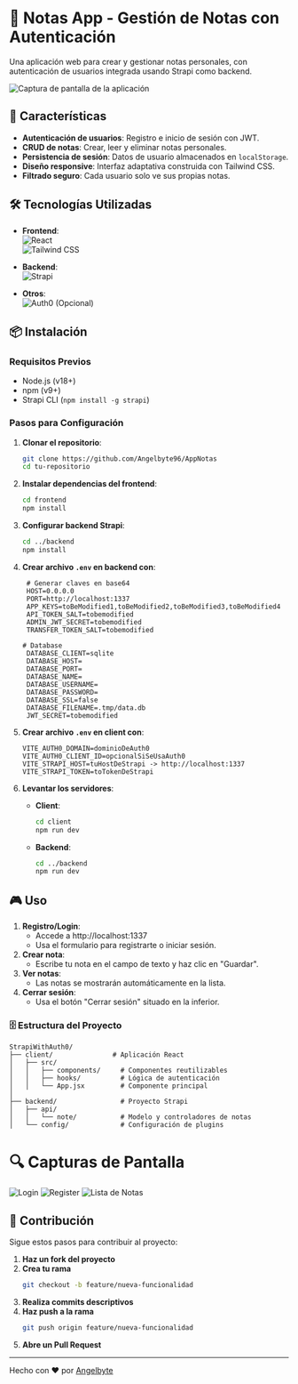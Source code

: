 
# 📝 Notas App - Gestión de Notas con Autenticación

Una aplicación web para crear y gestionar notas personales, con autenticación de usuarios integrada usando Strapi como backend.

![Captura de pantalla de la aplicación](https://res.cloudinary.com/ddinz4ewu/image/upload/v1737701393/Recursos/StrapiWithAuth/Web.png) <!-- Agrega una imagen aquí -->

## 🚀 Características

- **Autenticación de usuarios**: Registro e inicio de sesión con JWT.
- **CRUD de notas**: Crear, leer y eliminar notas personales.
- **Persistencia de sesión**: Datos de usuario almacenados en `localStorage`.
- **Diseño responsive**: Interfaz adaptativa construida con Tailwind CSS.
- **Filtrado seguro**: Cada usuario solo ve sus propias notas.

## 🛠 Tecnologías Utilizadas

- **Frontend**:  
  ![React](https://img.shields.io/badge/React-61DAFB?logo=react&logoColor=black)  
  ![Tailwind CSS](https://img.shields.io/badge/Tailwind_CSS-38B2AC?logo=tailwind-css&logoColor=white)

- **Backend**:  
  ![Strapi](https://img.shields.io/badge/Strapi-2F2E8B?logo=strapi&logoColor=white)

- **Otros**:  
  ![Auth0](https://img.shields.io/badge/Auth0-EB5424?logo=auth0&logoColor=white) (Opcional)

## 📦 Instalación

### Requisitos Previos

- Node.js (v18+)
- npm (v9+)
- Strapi CLI (`npm install -g strapi`)

### Pasos para Configuración

1. **Clonar el repositorio**:
   ```bash
   git clone https://github.com/Angelbyte96/AppNotas
   cd tu-repositorio
   ```

2. **Instalar dependencias del frontend**:
   ```bash
   cd frontend
   npm install
   ```

3. **Configurar backend Strapi**:
   ```bash
   cd ../backend
   npm install
   ```

4. **Crear archivo `.env` en backend con**:
   ```env
    # Generar claves en base64
    HOST=0.0.0.0
    PORT=http://localhost:1337
    APP_KEYS=toBeModified1,toBeModified2,toBeModified3,toBeModified4
    API_TOKEN_SALT=tobemodified
    ADMIN_JWT_SECRET=tobemodified
    TRANSFER_TOKEN_SALT=tobemodified

   # Database
    DATABASE_CLIENT=sqlite
    DATABASE_HOST=
    DATABASE_PORT=
    DATABASE_NAME=
    DATABASE_USERNAME=
    DATABASE_PASSWORD=
    DATABASE_SSL=false
    DATABASE_FILENAME=.tmp/data.db
    JWT_SECRET=tobemodified
   ```
5. **Crear archivo `.env` en client con**:
   ```env
   VITE_AUTH0_DOMAIN=dominioDeAuth0
   VITE_AUTH0_CLIENT_ID=opcionalSiSeUsaAuth0
   VITE_STRAPI_HOST=tuHostDeStrapi -> http://localhost:1337
   VITE_STRAPI_TOKEN=toTokenDeStrapi
   
7. **Levantar los servidores**:

   - **Client**:
     ```bash
     cd client
     npm run dev
     ```

   - **Backend**:
     ```bash
     cd ../backend
     npm run dev
     ```
## 🎮 Uso
1. **Registro/Login**:
    - Accede a http://localhost:1337
    - Usa el formulario para registrarte o iniciar sesión.
2. **Crear nota**:
    - Escribe tu nota en el campo de texto y haz clic en "Guardar".
3. **Ver notas**:
    - Las notas se mostrarán automáticamente en la lista.
4. **Cerrar sesión**:
    - Usa el botón "Cerrar sesión" situado en la inferior.

### 🗄 Estructura del Proyecto
```
StrapiWithAuth0/
├── client/               # Aplicación React
│   ├── src/
│   │   ├── components/     # Componentes reutilizables
│   │   ├── hooks/          # Lógica de autenticación
│   │   └── App.jsx         # Componente principal
│
├── backend/                # Proyecto Strapi
│   ├── api/
│   │   └── note/           # Modelo y controladores de notas
│   └── config/             # Configuración de plugins

```

# 🔍 Capturas de Pantalla

![Login](https://res.cloudinary.com/ddinz4ewu/image/upload/v1737699916/Recursos/StrapiWithAuth/Login.png)
![Register](https://res.cloudinary.com/ddinz4ewu/image/upload/v1737700365/Recursos/StrapiWithAuth/Register.png)
![Lista de Notas](https://res.cloudinary.com/ddinz4ewu/image/upload/v1737700526/Recursos/StrapiWithAuth/ListNotes.png)

## 🤝 Contribución

Sigue estos pasos para contribuir al proyecto:

1. **Haz un fork del proyecto**
2. **Crea tu rama**  
   ```bash
   git checkout -b feature/nueva-funcionalidad
   ```
3. **Realiza commits descriptivos**
4. **Haz push a la rama**  
   ```bash
   git push origin feature/nueva-funcionalidad
   ```
5. **Abre un Pull Request**

---

Hecho con ❤️ por [Angelbyte](https://github.com/Angelbyte96)
